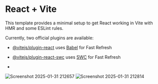 # React + Vite

This template provides a minimal setup to get React working in Vite with HMR and some ESLint rules.

Currently, two official plugins are available:

- [@vitejs/plugin-react](https://github.com/vitejs/vite-plugin-react/blob/main/packages/plugin-react/README.md) uses [Babel](https://babeljs.io/) for Fast Refresh
- [@vitejs/plugin-react-swc](https://github.com/vitejs/vite-plugin-react-swc) uses [SWC](https://swc.rs/) for Fast Refresh

- 
![Screenshot 2025-01-31 212657](https://github.com/user-attachments/assets/20abe04d-65d9-46a8-938e-a47c54f347c4)
![Screenshot 2025-01-31 212814](https://github.com/user-attachments/assets/6c12439c-fe5b-4a35-98f5-5b9a9d4c6b9d)
